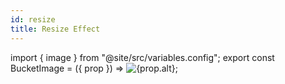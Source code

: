```yaml
---
id: resize
title: Resize Effect
---
```


import { image } from "@site/src/variables.config";
export const BucketImage = ({ prop }) => <img src={prop.src} alt={prop.alt} />;

<BucketImage prop={image.example.resize}></BucketImage>
